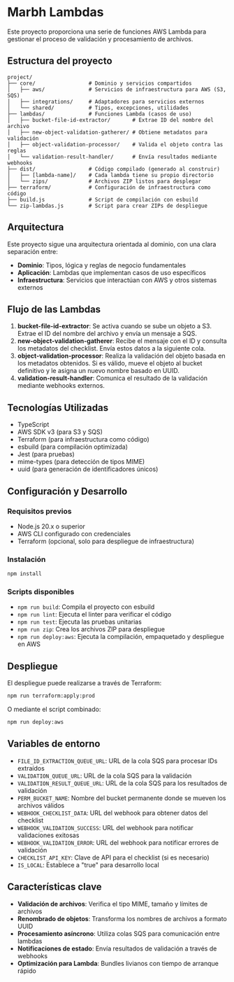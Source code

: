 # Marbh Lambdas

Este proyecto proporciona una serie de funciones AWS Lambda para gestionar el proceso de validación y procesamiento de archivos.

## Estructura del proyecto

```
project/
├── core/                 # Dominio y servicios compartidos 
│   ├── aws/              # Servicios de infraestructura para AWS (S3, SQS)
│   ├── integrations/     # Adaptadores para servicios externos
│   └── shared/           # Tipos, excepciones, utilidades
├── lambdas/              # Funciones Lambda (casos de uso)
│   ├── bucket-file-id-extractor/       # Extrae ID del nombre del archivo 
│   ├── new-object-validation-gatherer/ # Obtiene metadatos para validación
│   ├── object-validation-processor/    # Valida el objeto contra las reglas
│   └── validation-result-handler/      # Envía resultados mediante webhooks
├── dist/                 # Código compilado (generado al construir)
│   ├── [lambda-name]/    # Cada lambda tiene su propio directorio
│   └── zips/             # Archivos ZIP listos para desplegar
├── terraform/            # Configuración de infraestructura como código
├── build.js              # Script de compilación con esbuild
└── zip-lambdas.js        # Script para crear ZIPs de despliegue
```

## Arquitectura

Este proyecto sigue una arquitectura orientada al dominio, con una clara separación entre:

- **Dominio**: Tipos, lógica y reglas de negocio fundamentales
- **Aplicación**: Lambdas que implementan casos de uso específicos
- **Infraestructura**: Servicios que interactúan con AWS y otros sistemas externos

## Flujo de las Lambdas

1. **bucket-file-id-extractor**: Se activa cuando se sube un objeto a S3. Extrae el ID del nombre del archivo y envía un mensaje a SQS.
2. **new-object-validation-gatherer**: Recibe el mensaje con el ID y consulta los metadatos del checklist. Envía estos datos a la siguiente cola.
3. **object-validation-processor**: Realiza la validación del objeto basada en los metadatos obtenidos. Si es válido, mueve el objeto al bucket definitivo y le asigna un nuevo nombre basado en UUID.
4. **validation-result-handler**: Comunica el resultado de la validación mediante webhooks externos.

## Tecnologías Utilizadas

- TypeScript
- AWS SDK v3 (para S3 y SQS)
- Terraform (para infraestructura como código)
- esbuild (para compilación optimizada)
- Jest (para pruebas)
- mime-types (para detección de tipos MIME)
- uuid (para generación de identificadores únicos)

## Configuración y Desarrollo

### Requisitos previos

- Node.js 20.x o superior
- AWS CLI configurado con credenciales
- Terraform (opcional, solo para despliegue de infraestructura)

### Instalación

```bash
npm install
```

### Scripts disponibles

- `npm run build`: Compila el proyecto con esbuild
- `npm run lint`: Ejecuta el linter para verificar el código
- `npm run test`: Ejecuta las pruebas unitarias
- `npm run zip`: Crea los archivos ZIP para despliegue
- `npm run deploy:aws`: Ejecuta la compilación, empaquetado y despliegue en AWS

## Despliegue

El despliegue puede realizarse a través de Terraform:

```bash
npm run terraform:apply:prod
```

O mediante el script combinado:

```bash
npm run deploy:aws
```

## Variables de entorno

- `FILE_ID_EXTRACTION_QUEUE_URL`: URL de la cola SQS para procesar IDs extraídos
- `VALIDATION_QUEUE_URL`: URL de la cola SQS para la validación
- `VALIDATION_RESULT_QUEUE_URL`: URL de la cola SQS para los resultados de validación
- `PERM_BUCKET_NAME`: Nombre del bucket permanente donde se mueven los archivos válidos
- `WEBHOOK_CHECKLIST_DATA`: URL del webhook para obtener datos del checklist
- `WEBHOOK_VALIDATION_SUCCESS`: URL del webhook para notificar validaciones exitosas
- `WEBHOOK_VALIDATION_ERROR`: URL del webhook para notificar errores de validación
- `CHECKLIST_API_KEY`: Clave de API para el checklist (si es necesario)
- `IS_LOCAL`: Establece a "true" para desarrollo local

## Características clave

- **Validación de archivos**: Verifica el tipo MIME, tamaño y límites de archivos
- **Renombrado de objetos**: Transforma los nombres de archivos a formato UUID
- **Procesamiento asíncrono**: Utiliza colas SQS para comunicación entre lambdas
- **Notificaciones de estado**: Envía resultados de validación a través de webhooks
- **Optimización para Lambda**: Bundles livianos con tiempo de arranque rápido 